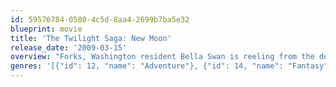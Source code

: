 ```yaml
---
id: 59576784-0580-4c5d-8aa4-2699b7ba5e32
blueprint: movie
title: 'The Twilight Saga: New Moon'
release_date: '2009-03-15'
overview: "Forks, Washington resident Bella Swan is reeling from the departure of her vampire love, Edward Cullen, and finds comfort in her friendship with Jacob Black, a werewolf. But before she knows it, she's thrust into a centuries-old conflict, and her desire to be with Edward at any cost leads her to take greater and greater risks."
genres: '[{"id": 12, "name": "Adventure"}, {"id": 14, "name": "Fantasy"}, {"id": 18, "name": "Drama"}, {"id": 10749, "name": "Romance"}]'
---
```

